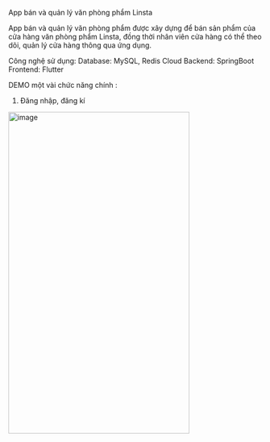 App bán và quản lý văn phòng phẩm Linsta

App bán và quản lý văn phòng phẩm được xây dựng để bán sản phẩm của cửa hàng văn phòng phẩm Linsta, đồng thời nhân viên cửa hàng có thể theo dõi, quản lý cửa hàng thông qua ứng dụng.

Công nghệ sử dụng:
Database: MySQL, Redis Cloud
Backend: SpringBoot
Frontend: Flutter

DEMO một vài chức năng chính :
1. Đăng nhập, đăng kí
<img width="359" height="638" alt="image" src="https://github.com/user-attachments/assets/880e0709-f974-4343-858b-88734cddefcb" />
